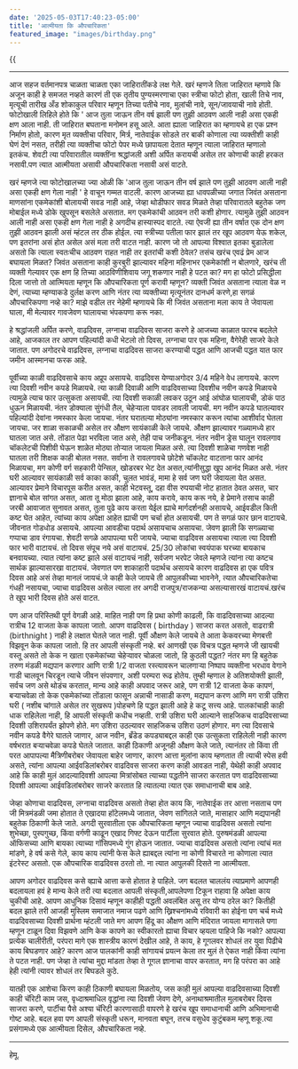 ```yaml
---
date: '2025-05-03T17:40:23-05:00'
title: 'आत्मीयता कि औपचारिकता'
featured_image: "images/birthday.png"
---
```


{{<audio src="audio/birthday.wav">}}
<!--more-->
---

आज सहज वर्तमानपत्र चाळता चाळता एका जाहिरातींकडे लक्ष गेले. खरं म्हणजे तिला जाहिरात म्हणावे कि अजून काही हे समजत नव्हते कारणं ती एक तृतीय पुण्यस्मरणाचा एका स्त्रीचा फोटो होता, खाली तिचे नाव, मृत्यूची तारीख अँड शोकाकुल परिवार म्हणून तिच्या पतीचे नाव, मुलांची नावे, सून/जावयाची नावे होती. फोटोखाली लिहिले होते कि ' आज तुला जाऊन तीन वर्ष झाली पण तुझी आठवण आली नाही असा एकही क्षण आला नाही. ती जाहिरात बघताना मनोमन हसू आले. आता ह्याला जाहिरात का म्हणायचे हा एक प्रश्न निर्माण होतो, कारण मृत व्यक्तीचा परिवार, मिर्त्र, नातेवाईक सोडले तर बाकी कोणाला त्या व्यक्तीशी काही घेणं देणं नसत, तरीही त्या व्यक्तीचा फोटो पेपर मध्ये छापायला देतात म्हणून त्याला जाहिरात म्हणालो इतकंच. शेवटी त्या परिवारातील व्यक्तींना श्रद्धांजली अशी अर्पित करायची असेल तर कोणाची काही हरकत नसावी.पण त्यात आत्मीयता असावी औपचारिकता नसावी असं वाटते.

खरं म्हणजे त्या फोटोखालच्या ज्या ओळी कि 'आज तुला जाऊन तीन वर्ष झाले पण तुझी आठवण आली नाही असा एकही क्षण गेला नाही ' हे वाचून गम्मत वाटली. कारण आजच्या ह्या धावपळीच्या जगात जिवंत असताना माणसांना एकमेकांशी बोलायची सवड नाही आहे, जेव्हा थोडीफार सवड मिळते तेव्हा परिवारातले बहुतेक जण मोबाईल मध्ये डोके खुपसून बसलेले असतात. मग एकमेकांची आठवन तरी कशी होणार. त्यामुळे तुझी आठवन आली नाही असा एकही क्षण गेला नाही हे अगदीच हास्यास्पद वाटते. त्या ऐवजी ह्या तीन वर्षात एक दोन क्षण तुझी आठवन झाली असं म्हंटल तर ठीक होईल. त्या स्त्रीच्या पतीला फार झालं तर खूप आठवण येऊ शकेल, पण इतरांना असं होत असेल असं मला तरी वाटत नाही. कारण जो तो आपल्या विश्वात इतका बुडालेला असतो कि त्याला स्वतःचीच आठवण राहत नाही तर इतरांची कशी ठेवेल? तसंच खरंच एवढं प्रेम आज बघायला मिळत? जिवंत असताना काही कुरबुरी झाल्यावर महिना महिनाभर एकमेकांशी न बोलणारे, खरंच ती व्यक्ती गेल्यावर एक क्षण हि तिच्या आठविणीशिवाय जगू शकणार नाही हे पटत का? मग हा फोटो प्रसिद्धीला दिला जात्तो तो आत्मियता म्हणून कि औपचारिकता पूर्ण करावी म्हणून? व्यक्ती जिवंत असताना त्याला वेळ न देणं, त्याच्या म्हण्याकडे दुर्लक्ष करण आणि नंतर त्या व्यक्तीच्या मृत्यूनंतर दानधर्म करणे,हा सगळं औपचारिकपणा नव्हे का? माझे वडील तर नेहेमी म्हणायचे कि मी जिवंत असताना मला काय ते जेवायला घाला, मी मेल्यावर गावजेवण घालायचा भंपकपणा करू नका.

हे श्रद्धांजली अर्पित करणे, वाढदिवस, लग्नाचा वाढदिवस साजरा करणे हे आजच्या काळात फारच बदलेले आहे, आजकाल तर आपण पहिल्यांदी कधी भेटलो तो दिवस, लग्नाचा पार एक महिना, वैगेरेही साजरे केले जातात. पण अगोदरचे वाढदिवस, लग्नाचा वाढदिवस साजरा करण्याची पद्धत आणि आजची पद्धत यात फार जमीन आस्मानचा फरक आहे.

पूर्वीच्या काळी वाढदिवसाचे काय अप्रूप असायचे. वाढदिवस येण्याअगोदर 3/4 महिने वेध लागायचे. कारण त्या दिवशी नवीन कपडे मिळायचे. त्या काळी दिवाळी आणि वाढदिवसाच्या दिवशीच नवीन कपडे मिळायचे त्यामुळे त्याच फार उत्सुकता असायची. त्या दिवशी सकाळी लवकर उठून आई आंघोळ घालायची, डोकं पाठ धुऊन मिळायची. नंतर डोक्याला सुंगंधी तैल, चेहेऱ्याला पावडर लावली जायची. मग नवीन कपडे घातल्यावर पहिल्यांदी देवांना नमस्कार केला जायचा. नंतर घरातल्या मोठ्यांना नमस्कार करून त्यांचा आशीर्वाद घेतला जायचा. जर शाळा सकाळची असेल तर औक्षण सायंकाळी केले जायचे. औक्षण झाल्यावर गळ्यामध्ये हार घातला जात असे. तोंडात पेढा भरविला जात असे, तेही पाच जनीकडून. नंतर नवीन ड्रेस घालून रावलगाव चॉकलेटची पिशीवी घेऊन शाळेत मोठ्या तोऱ्यात जायला मिळत असे. त्या दिवशी शाळेचा गणवेश नाही घातला तरी शिक्षक काही बोलत नसत. सर्वाना ते रावलगावचे छोटेशे चॉकलेट वाटताना फार आनंद मिळायचा, मग कोणी वर्ग सहकारी पेन्सिल, खोडरबर भेट देत असत,त्यांनीसुद्धा खूप आनंद मिळत असे. नंतर घरी आल्यावर सायंकाळी सर्व काका काकी, चुलत भावंडं, मामा हे सर्व जण घरी जेवायला येत असत. आल्यावर प्रेमाने विचारपूस करीत असत, काही भेटवस्तू, दहा वीस रुपयाची नोट हातात ठेवत असत, चार ज्ञानाचे बोल सांगत असत, आता तू मोठा झाला आहे, काय करावे, काय करू नये, हे प्रेमाने तसाच काही जरबी आवाजात सुनावत असत, तुला पुढे काय करता येईल ह्याचे मार्गदर्शनही असायचे, आईवडील किती कष्ट घेत आहेत, त्यांच्या काय अपेक्षा आहेत ह्याची पण चर्चा होत असायची. पण ते सगळं फार छान वाटायचे. जीवनात गोडधोड असायचे. आपल्या आवडीचा पदार्थ असायचाच असायचा. जेवण झाली कि सगळ्याचा गप्पाचा डाव रंगायचा. शेवटी सगळे आपापल्या घरी जायचे. ज्याचा वाढदिवस असायचा त्याला त्या दिवशी फार भारी वाटायचं. तो दिवस संपूच नये असं वाटायचं. 25/30 लोकांचा स्वयंपाक घरच्या बायकाच बनवायच्या. त्यात त्यांना कष्ट झाले असं वाटायचं नाही, सर्वजण भरपेट जेवले म्हणजे त्यांना त्या कष्टच सार्थक झाल्यासारखा वाटायचं.  जेवणात पण शाकाहारी पदार्थच असायचे कारण वाढदिवस हा एक पवित्र दिवस आहे असं तेव्हा मानलं जायचं.जे काही केले जायचे ती आपुलकीच्या भावनेने, त्यात औपचारिकतेचा गंधही नसायचा, ज्याचा वाढदिवस असेल त्याला तर अगदी राजपुत्र/राजकन्या असल्यासारखं वाटायचं.खरंच ते खूप भारी दिवस होते असं वाटत.

पण आज परिस्तिथी पूर्ण वेगळी आहे. माहित नाही पण हि प्रथा कोणी काढली, कि वाढदिवसाच्या आदल्या रात्रीच 12 वाजता केक कापला जातो. आपण वाढदिवस ( birthday ) साजरा करत असतो, वाढरात्री (birthnight ) नाही हे लक्षात घेतले जात नाही. पूर्वी औक्षण केले जायचे ते आता केकवरच्या मेणबत्ती विझवून केक कापला जातो. हि तर आपली संस्कृती नव्हे. बरं आणखी एक विचत्र पद्धत म्हणजे जी खायची वस्तू असते तो केक न खाता एकमेकांच्या चेहेऱ्यावर चोळला जातो, हि कुठली पद्धत? नंतर मग हि बहुतेक तरुण मंडळी मद्यपान करणार आणि रात्री 1/2 वाजता रस्त्यावरून चालणाऱ्या निष्पाप व्यक्तीना भरधाव वेगाने गाडी चालवून चिरडून त्याचे जीवन संपवणार, अशी परम्परा रूढ होतेय. तुम्ही म्हणाल हे अतिशयोक्ती झाली, सर्वच जण असे थोडंच करतात, मान्य आहे काही अपवाद जरूर आहे, पण रात्री 12 वाजता केक कापणं, बऱ्याचवेळा तो केक एकमेकांच्या तोंडाला फासून अन्नाची नासाडी करण, मद्यपान करण आणि मग रात्री उशिरा घरी ( नशीब चांगाले असेल तर सुखरूप )पोहचणे हि पद्धत झाली आहे हे कटू सत्त्य आहे. पालकांचाही काही धाक राहिलेला नाही, हि आपली संस्कृती कधीच नव्हती. रात्री उशिरा घरी आल्याने साहजिकच वाढदिवसाच्या दिवशी उशिरापर्यंत झोपणे होते. मग उशिरा उठल्यावर साहजिकच उशिरा उठणं होणार. मग त्या दिवसाचे नवीन कपडे वैगेरे घातले जाणार, आज नवीन, ब्रँडेड कपड्याबद्दल काही एक उत्सुकता राहिलेली नाही कारण वर्षभरात बऱ्याचवेळा कपडे घेतले जातात. काही ठिकाणी अजूनही औक्षण केले जाते, त्यानंतर तो किंवा ती परत आपापल्या मैत्रिणीबरोबर जेवायला बाहेर जाणार, कारण आत्ता मुलांना काय म्हणतात ती त्याची स्पेस हवी असते, त्यांना आपल्या आईवडिलांबरोबर वाढदिवस साजरा करण काही आवडत नाही, येथेही काही अपवाद आहे कि काही मुलं आदल्यादिवशी आपल्या मित्रांसोबत त्याच्या पद्धतीने साजरा करतात पण वाढदिवसाच्या दिवशी आपल्या आईवडिलांबरोबर साजरे करतात हि त्यातल्या त्यात एक समाधानाची बाब आहे.

जेव्हा कोणाचा वाढदिवस, लग्नाचा वाढदिवस असतो तेव्हा होत काय कि, नातेवाईक तर आत्ता नसताच पण जी मित्रमंडळी जमा होतात ते एखादया हॉटेलमध्ये जातात, जेवण सांगितले जाते, मासाहार आणि मद्यपानही बहुतेक ठिकाणी केले जाते. अगदी सुरवातीला एक औपचारिकता म्हणून ज्याचा वाढदिवस असतो त्यांना शुभेच्छा, पुस्पगुच्छ, किंवा वर्गणी काढून एखाद गिफ्ट देऊन पार्टीला सुरवात होते. पुरुषमंडळी आपल्या ऑफिसच्या आणि बायका त्याच्या गॉसिपमध्ये गुंग होऊन जातात. ज्याचा वाढदिवस असतो त्यांना त्यांचं मत मांडणे, हे वर्ष कसे गेले, काय काय त्यांनी फेस केले ह्याबद्दल त्यांना ना कोणी विचारते ना कोणाला त्यात इंटरेस्ट असतो. एक औपचारिक वाढदिवस ठरतो तो. ना त्यात आपुलकी दिसते ना आत्मीयता.

आपण अगोदर वाढदिवस कसे व्ह्याचे आत्ता कसे होतात हे पाहिले. जग बदलत चाललंय त्याप्रमाणे आपणही बदलायला हवं हे मान्य केले तरी त्या बदलात आपली संस्कृती,आपलेपणा टिकून राहावा हि अपेक्षा काय चुकीची आहे. आपण आधुनिक दिसावं म्हणून काहीही पद्धती अवलंबित असू तर योग्य ठरेल का? कितीही बदल झाले तरी आजही मुस्लिम समाजात नमाज पढणे आणि ख्रिश्चनांमध्ये रविवारी का होईना पण चर्च मध्ये वाढदिवसाच्या दिवशी प्रार्थना म्हंटली जाते मग आपण हिंदू का औक्षण आणि मंदिरात जायला मागासले पणा म्हणून टाळून दिवा विझवणे आणि केक कापणे का स्वीकारतो ह्याचा विचार व्हयला पाहिजे कि नको? आपल्या प्रत्येक चालीरीती, परंपरा मागे एक शास्त्रीय कारणं देखील आहे, ते काय, हे गूगलवर शोधलं तर युवा पिढीचे काय बिघडणार आहे? कारण आज पालकांनी काही सांगायचं प्रयत्न केला तर मुलं ते ऐकत नाही किंवा त्यांना ते पटत नाही. पण जेव्हा ते त्यांचा मुद्दा मांडता तेव्हा ते गूगल ज्ञानाचा वापर करतात, मग हि परंपरा का आहे हेही त्यांनी त्यावर शोधलं तर बिघडले कुठे.

यातही एक आशेचा किरण काही ठिकाणी बघायला मिळतोय, जस काही मुलं आपल्या वाढदिवसाच्या दिवशी काही चॅरिटी काम जस, वृध्दाश्रमाधिल वृद्धांना त्या दिवशी जेवण देणे, अनाथाश्रमातील मुलाबरोबर दिवस साजरा करणे, पार्टीचा पैसे अश्या चॅरिटी कारणासाठी वापरणे हे खरंच खूप समाधानाची आणि अभिमानाची गोष्ट आहे. बदल हवा पण आपली संस्कृती धरून, मानवता बघून, तरच वसुधेव कुटुंबकम म्हणू शकू.त्या प्रसंगामध्ये एक आत्मीयता दिसेल, औपचारिकता नव्हे.

---
हेमू.
